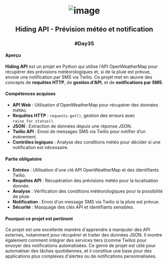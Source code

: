 # <p align="center"> ![image](https://github.com/user-attachments/assets/a615bca9-bd69-4679-b79d-a0d9eaa996db) </p>

## <p align="center"> Hiding API - Prévision météo et notification </p>
### <p align="center"> #Day35 </p>

#### Aperçu
**Hiding API** est un projet en Python qui utilise l'API OpenWeatherMap pour récupérer des prévisions météorologiques et, si de la pluie est prévue, envoie une notification par SMS via Twilio. Ce projet met en œuvre des concepts de **requêtes HTTP**, de **gestion d'API**, et de **notifications par SMS**.

#### Compétences acquises
- **API Web** : Utilisation d'OpenWeatherMap pour récupérer des données météo.
- **Requêtes HTTP** : `requests.get()`, gestion des erreurs avec `raise_for_status()`.
- **JSON** : Extraction de données depuis une réponse JSON.
- **Twilio API** : Envoi de messages SMS via Twilio pour notifier d’un événement.
- **Contrôles logiques** : Analyse des conditions météo pour décider si une notification est nécessaire.

#### Partie obligatoire
- **Entrées** : Utilisation d'une clé API OpenWeatherMap et des identifiants Twilio.
- **Requêtes API** : Récupération des prévisions météo pour la localisation donnée.
- **Analyse** : Vérification des conditions météorologiques pour la possibilité de pluie.
- **Notification** : Envoi d'un message SMS via Twilio si la pluie est prévue.
- **Sécurité** : Masquage des clés API et identifiants sensibles.

#### Pourquoi ce projet est pertinent
Ce projet est une excellente manière d'apprendre à manipuler des API externes, notamment pour récupérer et traiter des données JSON. Il montre également comment intégrer des services tiers (comme Twilio) pour envoyer des notifications automatisées. Ce genre de projet est utile pour automatiser des tâches quotidiennes, et il constitue une base pour des applications plus complexes d'alertes ou de notifications personnalisées.
